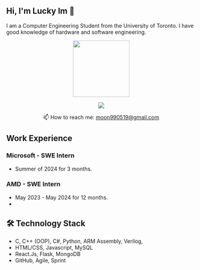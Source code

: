 ## Hi, I'm Lucky Im 👋

<!--
**luckyim0519/luckyim0519** is a ✨ _special_ ✨ repository because its `README.md` (this file) appears on your GitHub profile.

Here are some ideas to get you started:

- 🔭 I’m currently working on ...
- 🌱 I’m currently learning ...
- 👯 I’m looking to collaborate on ...
- 🤔 I’m looking for help with ...
- 💬 Ask me about ...
- 📫 How to reach me: ...
- 😄 Pronouns: ...
- ⚡ Fun fact: ...
-->

I am a Computer Engineering Student from the University of Toronto. I have good knowledge of hardware and software engineering. 

<p align='center'>
   <a href="https://github.com/luckyim0519/github-readme-stats">
       <img height=150 src="https://github-readme-stats.vercel.app/api/top-langs/?username=luckyim0519&layout=compact"/></a>
</p>

<p align='center'>
  <a href="https://www.linkedin.com/in/luckyim0519/">
       <img src="https://img.shields.io/badge/linkedin-%230077B5.svg?&style=for-the-badge&logo=linkedin&logoColor=white"/>
   </a>
</p>

<p align='center'>
   📫 How to reach me: <a href='mailto:moon990519@gmail.com'>moon990519@gmail.com</a>
</p>

## Work Experience
### Microsoft - SWE Intern
*   Summer of 2024 for 3 months.

### AMD - SWE Intern
*    May 2023 - May 2024 for 12 months.
*   
  
## 🛠 Technology Stack
*   C,  C++ (OOP),  C#,  Python,  ARM Assembly,  Verilog, 
*   HTML/CSS,  Javascript,  MySQL
*   React.Js,  Flask,  MongoDB
*   GitHub, Agile, Sprint



